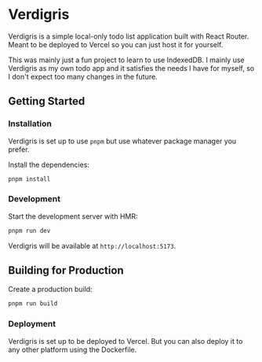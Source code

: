 # Verdigris

Verdigris is a simple local-only todo list application built with React Router. Meant to be deployed to Vercel so you can just host it for yourself.

This was mainly just a fun project to learn to use IndexedDB. I mainly use Verdigris as my own todo app and it satisfies the needs I have for myself, so I don't expect too many changes in the future.

## Getting Started

### Installation

Verdigris is set up to use `pnpm` but use whatever package manager you prefer.

Install the dependencies:

```bash
pnpm install
```

### Development

Start the development server with HMR:

```bash
pnpm run dev
```

Verdigris will be available at `http://localhost:5173`.

## Building for Production

Create a production build:

```bash
pnpm run build
```

### Deployment

Verdigris is set up to be deployed to Vercel. But you can also deploy it to any other platform using the Dockerfile.
